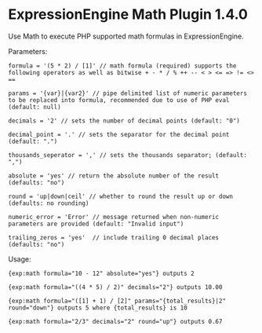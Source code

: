 ExpressionEngine Math Plugin 1.4.0
====

Use Math to execute PHP supported math formulas in ExpressionEngine.

Parameters:

	formula = '(5 * 2) / [1]' // math formula (required) supports the following operators as well as bitwise + - * / % ++ -- < > <= => != <> ==

	params = '{var}|{var2}' // pipe delimited list of numeric parameters to be replaced into formula, recommended due to use of PHP eval (default: null)

	decimals = '2' // sets the number of decimal points (default: "0")

	decimal_point = '.' // sets the separator for the decimal point (default: ".")

	thousands_seperator = ',' // sets the thousands separator; (default: ",")

	absolute = 'yes' // return the absolute number of the result (defaults: "no")

	round = 'up|down|ceil' // whether to round the result up or down (defaults: no rounding)

	numeric_error = 'Error' // message returned when non-numeric parameters are provided (default: "Invalid input")

	trailing_zeros = 'yes'	// include trailing 0 decimal places (defaults: "no")

Usage:

	{exp:math formula="10 - 12" absolute="yes"} outputs 2

	{exp:math formula="((4 * 5) / 2)" decimals="2"} outputs 10.00

	{exp:math formula="([1] + 1) / [2]" params="{total_results}|2" round="down"} outputs 5 where {total_results} is 10

	{exp:math formula="2/3" decimals="2" round="up"} outputs 0.67